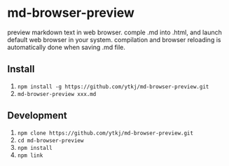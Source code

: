 # md-browser-preview

preview markdown text in web browser.
comple .md into .html, and launch default web browser in your system.
compilation and browser reloading is automatically done when saving .md file.

## Install

1. `npm install -g https://github.com/ytkj/md-browser-preview.git`
1. `md-browser-preview xxx.md`


## Development

1. `npm clone https://github.com/ytkj/md-browser-preview.git`
1. `cd md-browser-preview`
1. `npm install`
1. `npm link`
